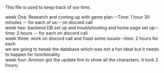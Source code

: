 This file is used to keep track of our time.

week One: Research and coming up with game plan --Time: 1 hour 30 minutes -- for each of us-- on discord call </br>
week two: backend DB set up and troublshooting and home page set up--time: 2 hours -- for each on discord call</br>
week three: work on discord call and fixed some issues--time: 2 hours for each </br>
we are going to tweak the database which was not a fun ideal but it needs to happen for functionality </br>
week four: Ammon got the update frm to show all the characters. It took 2 hours;
